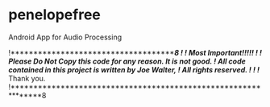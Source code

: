 penelopefree
============

Android App for Audio Processing


!***************************************************************8
!***
!***  Most Important!!!!!
!***
!*** Please Do Not Copy this code for any reason. It is not good.
!*** All code contained in this project is written by Joe Walter, 
!*** All rights reserved.
!***
!***
!*** Thank you.
!***************************************************************8



